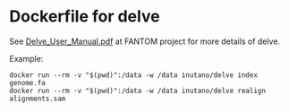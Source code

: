 # Dockerfile for delve

See [Delve_User_Manual.pdf](http://fantom.gsc.riken.jp/5/sstar/File:Delve_User_Manual.pdf) at FANTOM project for more details of delve.

Example:

```
docker run --rm -v "$(pwd)":/data -w /data inutano/delve index genome.fa
docker run --rm -v "$(pwd)":/data -w /data inutano/delve realign alignments.sam
```
